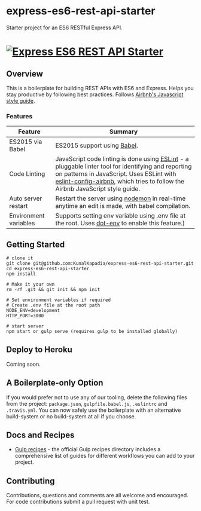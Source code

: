 # express-es6-rest-api-starter
Starter project for an ES6 RESTful Express API.

# [![Express ES6 REST API Starter](https://cloud.githubusercontent.com/assets/4172932/12560357/41ba5c50-c3c0-11e5-84b4-218cef4fcbdc.jpg)](https://github.com/KunalKapadia/express-es6-rest-api-starter)

## Overview

This is a boilerplate for building REST APIs with ES6 and Express. Helps you stay productive by following best practices. Follows [Airbnb's Javascript style guide](https://github.com/airbnb/javascript).

### Features

| Feature                                | Summary                                                                                                                                                                                                                                                     |
|----------------------------------------|-------------------------------------------------------------------------------------------------------------------------------------------------------------------------------------------------------------------------------------------------------------|
| ES2015 via Babel                  | ES2015 support using [Babel](https://babeljs.io/).  |
| Code Linting               | JavaScript code linting is done using [ESLint](http://eslint.org) - a pluggable linter tool for identifying and reporting on patterns in JavaScript. Uses ESLint with [eslint-config-airbnb](https://github.com/airbnb/javascript/tree/master/packages/eslint-config-airbnb), which tries to follow the Airbnb JavaScript style guide.                                                                                                |
| Auto server restart                  | Restart the server using [nodemon](https://github.com/remy/nodemon) in real-time anytime an edit is made, with babel compilation.                                                                                                                                                                            |
| Environment variables           | Supports setting env variable using .env file at the root. Uses [dot-env](https://www.npmjs.com/package/dotenv) to enable this feature.)                       |

## Getting Started

```
# clone it
git clone git@github.com:KunalKapadia/express-es6-rest-api-starter.git
cd express-es6-rest-api-starter
npm install

# Make it your own
rm -rf .git && git init && npm init

# Set environment variables if required
# Create .env file at the root path
NODE_ENV=development
HTTP_PORT=3000

# start server
npm start or gulp serve (requires gulp to be installed globally)
```

## Deploy to Heroku

Coming soon.

## A Boilerplate-only Option

If you would prefer not to use any of our tooling, delete the following files from the project: `package.json`, `gulpfile.babel.js`, `.eslintrc` and `.travis.yml`. You can now safely use the boilerplate with an alternative build-system or no build-system at all if you choose.

## Docs and Recipes

* [Gulp recipes](https://github.com/gulpjs/gulp/tree/master/docs/recipes) - the official Gulp recipes directory includes a comprehensive list of guides for different workflows you can add to your project.

## Contributing

Contributions, questions and comments are all welcome and encouraged. For code contributions submit a pull request with unit test.
